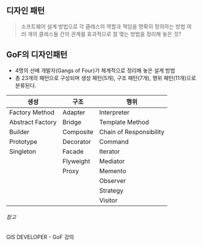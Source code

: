 ## 디자인 패턴
> 소프트웨어 설계 방법으로 각 클래스의 역할과 책임을 명확히 정의하는 방법
> 여러 개의 클래스들 간의 관계를 효과적으로 잘 맺는 방법을 정리해 놓은 것?



## GoF의 디자인패턴

- 4명의 선배 개발자(Gangs of Four)가 체계적으로 정리해 놓은 설계 방법
- 총 23개의 패턴으로 구성되며 생성 패턴(5개), 구조 패턴(7개), 행위 패턴(11개)으로 분류된다.

| 생성             | 구조      | 행위                    |
| ---------------- | --------- | ----------------------- |
| Factory Method   | Adapter   | Interpreter             |
| Abstract Factory | Bridge    | Template Method         |
| Builder          | Composite | Chain of Responsibility |
| Prototype        | Decorator | Command                 |
| Singleton        | Facade    | Iterator                |
|                  | Flyweight | Mediator                |
|                  | Proxy     | Memento                 |
|                  |           | Observer                |
|                  |           | Strategy                |
|                  |           | Visitor                 |











###### 참고

GIS DEVELOPER - GoF 강의
